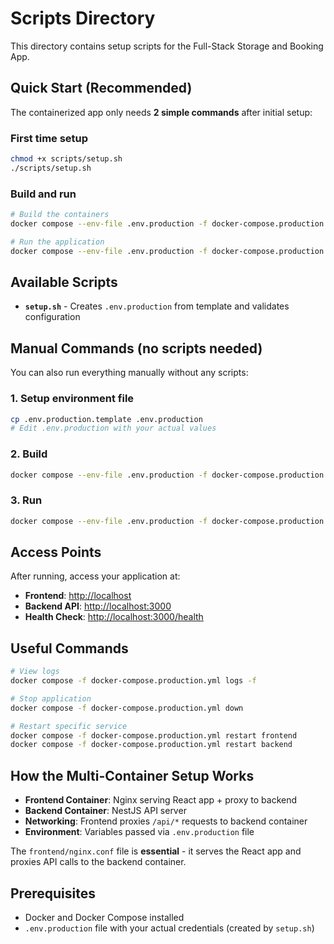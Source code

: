 # Scripts Directory

This directory contains setup scripts for the Full-Stack Storage and Booking App.

## Quick Start (Recommended)

The containerized app only needs **2 simple commands** after initial setup:

### First time setup

```bash
chmod +x scripts/setup.sh
./scripts/setup.sh
```

### Build and run

```bash
# Build the containers
docker compose --env-file .env.production -f docker-compose.production.yml build

# Run the application  
docker compose --env-file .env.production -f docker-compose.production.yml up -d
```

## Available Scripts

- **`setup.sh`** - Creates `.env.production` from template and validates configuration

## Manual Commands (no scripts needed)

You can also run everything manually without any scripts:

### 1. Setup environment file

```bash
cp .env.production.template .env.production
# Edit .env.production with your actual values
```

### 2. Build

```bash
docker compose --env-file .env.production -f docker-compose.production.yml build
```

### 3. Run

```bash
docker compose --env-file .env.production -f docker-compose.production.yml up -d
```

## Access Points

After running, access your application at:

- **Frontend**: <http://localhost>
- **Backend API**: <http://localhost:3000>  
- **Health Check**: <http://localhost:3000/health>

## Useful Commands

```bash
# View logs
docker compose -f docker-compose.production.yml logs -f

# Stop application
docker compose -f docker-compose.production.yml down

# Restart specific service
docker compose -f docker-compose.production.yml restart frontend
docker compose -f docker-compose.production.yml restart backend
```

## How the Multi-Container Setup Works

- **Frontend Container**: Nginx serving React app + proxy to backend
- **Backend Container**: NestJS API server
- **Networking**: Frontend proxies `/api/*` requests to backend container
- **Environment**: Variables passed via `.env.production` file

The `frontend/nginx.conf` file is **essential** - it serves the React app and proxies API calls to the backend container.

## Prerequisites

- Docker and Docker Compose installed
- `.env.production` file with your actual credentials (created by `setup.sh`)

